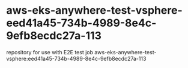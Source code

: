 # aws-eks-anywhere-test-vsphere-eed41a45-734b-4989-8e4c-9efb8ecdc27a-113
repository for use with E2E test job aws-eks-anywhere-test-vsphere:eed41a45-734b-4989-8e4c-9efb8ecdc27a-113
